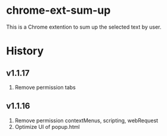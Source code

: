 # chrome-ext-sum-up
This is a Chrome extention to sum up the selected text by user.

# History
## v1.1.17
1. Remove permission tabs

## v1.1.16
1. Remove permission contextMenus, scripting, webRequest
2. Optimize UI of popup.html
